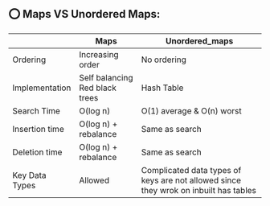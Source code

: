 ## ⭕ Maps VS Unordered Maps:
| | Maps | Unordered_maps |
| --- | --- | --- |
| Ordering | Increasing order | No ordering | 
| Implementation | Self balancing Red black trees | Hash Table |
| Search Time | O(log n) | O(1) average & O(n) worst |
| Insertion time | O(log n) + rebalance | Same as search |
| Deletion time | O(log n) + rebalance | Same as search |
| Key Data Types | Allowed | Complicated data types of keys are not allowed since they wrok on inbuilt has tables |

